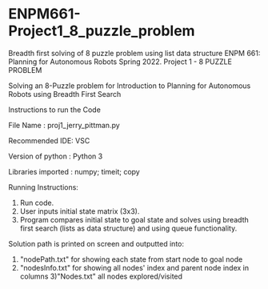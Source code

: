 # ENPM661-Project1_8_puzzle_problem
Breadth first solving of 8 puzzle problem using list data structure
ENPM 661: Planning for Autonomous Robots Spring 2022.
Project 1 - 8 PUZZLE PROBLEM

Solving an 8-Puzzle problem for Introduction to Planning for Autonomous Robots using Breadth First Search

Instructions to run the Code

File Name : proj1_jerry_pittman.py

Recommended IDE: VSC 

Version of python : Python 3

Libraries imported : numpy; timeit; copy

Running Instructions: 
1) Run code. 
2) User inputs initial state matrix (3x3).
3) Program compares initial state to goal state and solves using breadth first search (lists as data structure) and using queue functionality.

Solution path is printed on screen and outputted into:
1) "nodePath.txt" for showing each state from start node to goal node
2) "nodesInfo.txt" for showing all nodes' index and parent node index in columns
3)"Nodes.txt" all nodes explored/visited
